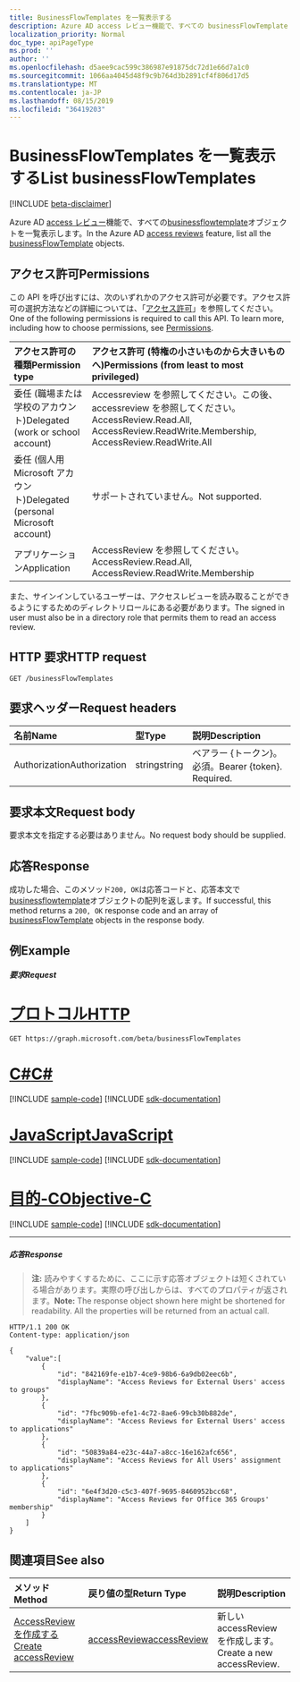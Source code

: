 ```yaml
---
title: BusinessFlowTemplates を一覧表示する
description: Azure AD access レビュー機能で、すべての businessFlowTemplate オブジェクトを一覧表示します。
localization_priority: Normal
doc_type: apiPageType
ms.prod: ''
author: ''
ms.openlocfilehash: d5aee9cac599c386987e91875dc72d1e66d7a1c0
ms.sourcegitcommit: 1066aa4045d48f9c9b764d3b2891cf4f806d17d5
ms.translationtype: MT
ms.contentlocale: ja-JP
ms.lasthandoff: 08/15/2019
ms.locfileid: "36419203"
---
```

# <a name="list-businessflowtemplates"></a><span data-ttu-id="66885-103">BusinessFlowTemplates を一覧表示する</span><span class="sxs-lookup"><span data-stu-id="66885-103">List businessFlowTemplates</span></span>

[!INCLUDE [beta-disclaimer](../../includes/beta-disclaimer.md)]

<span data-ttu-id="66885-104">Azure AD [access レビュー](../resources/accessreviews-root.md)機能で、すべての[businessflowtemplate](../resources/businessflowtemplate.md)オブジェクトを一覧表示します。</span><span class="sxs-lookup"><span data-stu-id="66885-104">In the Azure AD [access reviews](../resources/accessreviews-root.md) feature, list all the [businessFlowTemplate](../resources/businessflowtemplate.md) objects.</span></span>
## <a name="permissions"></a><span data-ttu-id="66885-105">アクセス許可</span><span class="sxs-lookup"><span data-stu-id="66885-105">Permissions</span></span>
<span data-ttu-id="66885-p101">この API を呼び出すには、次のいずれかのアクセス許可が必要です。アクセス許可の選択方法などの詳細については、「[アクセス許可](/graph/permissions-reference)」を参照してください。</span><span class="sxs-lookup"><span data-stu-id="66885-p101">One of the following permissions is required to call this API. To learn more, including how to choose permissions, see [Permissions](/graph/permissions-reference).</span></span>

|<span data-ttu-id="66885-108">アクセス許可の種類</span><span class="sxs-lookup"><span data-stu-id="66885-108">Permission type</span></span>                        | <span data-ttu-id="66885-109">アクセス許可 (特権の小さいものから大きいものへ)</span><span class="sxs-lookup"><span data-stu-id="66885-109">Permissions (from least to most privileged)</span></span>              |
|:--------------------------------------|:---------------------------------------------------------|
|<span data-ttu-id="66885-110">委任 (職場または学校のアカウント)</span><span class="sxs-lookup"><span data-stu-id="66885-110">Delegated (work or school account)</span></span>     | <span data-ttu-id="66885-111">Accessreview を参照してください。この後、accessreview を参照してください。</span><span class="sxs-lookup"><span data-stu-id="66885-111">AccessReview.Read.All, AccessReview.ReadWrite.Membership, AccessReview.ReadWrite.All</span></span>  |
|<span data-ttu-id="66885-112">委任 (個人用 Microsoft アカウント)</span><span class="sxs-lookup"><span data-stu-id="66885-112">Delegated (personal Microsoft account)</span></span> | <span data-ttu-id="66885-113">サポートされていません。</span><span class="sxs-lookup"><span data-stu-id="66885-113">Not supported.</span></span> |
|<span data-ttu-id="66885-114">アプリケーション</span><span class="sxs-lookup"><span data-stu-id="66885-114">Application</span></span>                            | <span data-ttu-id="66885-115">AccessReview を参照してください。</span><span class="sxs-lookup"><span data-stu-id="66885-115">AccessReview.Read.All, AccessReview.ReadWrite.Membership</span></span> |

<span data-ttu-id="66885-116">また、サインインしているユーザーは、アクセスレビューを読み取ることができるようにするためのディレクトリロールにある必要があります。</span><span class="sxs-lookup"><span data-stu-id="66885-116">The signed in user must also be in a directory role that permits them to read an access review.</span></span>

## <a name="http-request"></a><span data-ttu-id="66885-117">HTTP 要求</span><span class="sxs-lookup"><span data-stu-id="66885-117">HTTP request</span></span>
<!-- { "blockType": "ignored" } -->
```http
GET /businessFlowTemplates
```
## <a name="request-headers"></a><span data-ttu-id="66885-118">要求ヘッダー</span><span class="sxs-lookup"><span data-stu-id="66885-118">Request headers</span></span>
| <span data-ttu-id="66885-119">名前</span><span class="sxs-lookup"><span data-stu-id="66885-119">Name</span></span>         | <span data-ttu-id="66885-120">型</span><span class="sxs-lookup"><span data-stu-id="66885-120">Type</span></span>        | <span data-ttu-id="66885-121">説明</span><span class="sxs-lookup"><span data-stu-id="66885-121">Description</span></span> |
|:-------------|:------------|:------------|
| <span data-ttu-id="66885-122">Authorization</span><span class="sxs-lookup"><span data-stu-id="66885-122">Authorization</span></span> | <span data-ttu-id="66885-123">string</span><span class="sxs-lookup"><span data-stu-id="66885-123">string</span></span> | <span data-ttu-id="66885-p102">ベアラー \{トークン\}。必須。</span><span class="sxs-lookup"><span data-stu-id="66885-p102">Bearer \{token\}. Required.</span></span> |

## <a name="request-body"></a><span data-ttu-id="66885-126">要求本文</span><span class="sxs-lookup"><span data-stu-id="66885-126">Request body</span></span>
<span data-ttu-id="66885-127">要求本文を指定する必要はありません。</span><span class="sxs-lookup"><span data-stu-id="66885-127">No request body should be supplied.</span></span>

## <a name="response"></a><span data-ttu-id="66885-128">応答</span><span class="sxs-lookup"><span data-stu-id="66885-128">Response</span></span>
<span data-ttu-id="66885-129">成功した場合、このメソッド`200, OK`は応答コードと、応答本文で[businessflowtemplate](../resources/businessflowtemplate.md)オブジェクトの配列を返します。</span><span class="sxs-lookup"><span data-stu-id="66885-129">If successful, this method returns a `200, OK` response code and an array of [businessFlowTemplate](../resources/businessflowtemplate.md) objects in the response body.</span></span>

## <a name="example"></a><span data-ttu-id="66885-130">例</span><span class="sxs-lookup"><span data-stu-id="66885-130">Example</span></span>
##### <a name="request"></a><span data-ttu-id="66885-131">要求</span><span class="sxs-lookup"><span data-stu-id="66885-131">Request</span></span>


# <a name="httptabhttp"></a>[<span data-ttu-id="66885-132">プロトコル</span><span class="sxs-lookup"><span data-stu-id="66885-132">HTTP</span></span>](#tab/http)
<!-- {
  "blockType": "request",
  "name": "get_businessFlowTemplate"
}-->
```http
GET https://graph.microsoft.com/beta/businessFlowTemplates
```
# <a name="ctabcsharp"></a>[<span data-ttu-id="66885-133">C#</span><span class="sxs-lookup"><span data-stu-id="66885-133">C#</span></span>](#tab/csharp)
[!INCLUDE [sample-code](../includes/snippets/csharp/get-businessflowtemplate-csharp-snippets.md)]
[!INCLUDE [sdk-documentation](../includes/snippets/snippets-sdk-documentation-link.md)]

# <a name="javascripttabjavascript"></a>[<span data-ttu-id="66885-134">JavaScript</span><span class="sxs-lookup"><span data-stu-id="66885-134">JavaScript</span></span>](#tab/javascript)
[!INCLUDE [sample-code](../includes/snippets/javascript/get-businessflowtemplate-javascript-snippets.md)]
[!INCLUDE [sdk-documentation](../includes/snippets/snippets-sdk-documentation-link.md)]

# <a name="objective-ctabobjc"></a>[<span data-ttu-id="66885-135">目的-C</span><span class="sxs-lookup"><span data-stu-id="66885-135">Objective-C</span></span>](#tab/objc)
[!INCLUDE [sample-code](../includes/snippets/objc/get-businessflowtemplate-objc-snippets.md)]
[!INCLUDE [sdk-documentation](../includes/snippets/snippets-sdk-documentation-link.md)]

---


##### <a name="response"></a><span data-ttu-id="66885-136">応答</span><span class="sxs-lookup"><span data-stu-id="66885-136">Response</span></span>
><span data-ttu-id="66885-p103">**注:** 読みやすくするために、ここに示す応答オブジェクトは短くされている場合があります。実際の呼び出しからは、すべてのプロパティが返されます。</span><span class="sxs-lookup"><span data-stu-id="66885-p103">**Note:** The response object shown here might be shortened for readability. All the properties will be returned from an actual call.</span></span>
<!-- {
  "blockType": "response",
  "truncated": true,
  "@odata.type": "microsoft.graph.businessFlowTemplate",
    "isCollection": true
} -->
```http
HTTP/1.1 200 OK
Content-type: application/json

{
    "value":[
        {
            "id": "842169fe-e1b7-4ce9-98b6-6a9db02eec6b",
            "displayName": "Access Reviews for External Users' access to groups"
        },
        {
            "id": "7fbc909b-efe1-4c72-8ae6-99cb30b882de",
            "displayName": "Access Reviews for External Users' access to applications"
        },
        {
            "id": "50839a84-e23c-44a7-a8cc-16e162afc656",
            "displayName": "Access Reviews for All Users' assignment to applications"
        },
        {
            "id": "6e4f3d20-c5c3-407f-9695-8460952bcc68",
            "displayName": "Access Reviews for Office 365 Groups' membership"
        } 
    ]
}

```

## <a name="see-also"></a><span data-ttu-id="66885-139">関連項目</span><span class="sxs-lookup"><span data-stu-id="66885-139">See also</span></span>

| <span data-ttu-id="66885-140">メソッド</span><span class="sxs-lookup"><span data-stu-id="66885-140">Method</span></span>           | <span data-ttu-id="66885-141">戻り値の型</span><span class="sxs-lookup"><span data-stu-id="66885-141">Return Type</span></span>    |<span data-ttu-id="66885-142">説明</span><span class="sxs-lookup"><span data-stu-id="66885-142">Description</span></span>|
|:---------------|:--------|:----------|
|[<span data-ttu-id="66885-143">AccessReview を作成する</span><span class="sxs-lookup"><span data-stu-id="66885-143">Create accessReview</span></span>](accessreview-create.md) |    [<span data-ttu-id="66885-144">accessReview</span><span class="sxs-lookup"><span data-stu-id="66885-144">accessReview</span></span>](../resources/accessreview.md) |  <span data-ttu-id="66885-145">新しい accessReview を作成します。</span><span class="sxs-lookup"><span data-stu-id="66885-145">Create a new accessReview.</span></span> |




<!--
{
  "type": "#page.annotation",
  "description": "List business flow template",
  "keywords": "",
  "section": "documentation",
  "tocPath": "",
  "suppressions": [
  ]
}
-->
